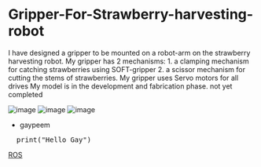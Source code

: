 # Gripper-For-Strawberry-harvesting-robot

I have designed a gripper to be mounted on a robot-arm on the strawberry harvesting robot. My gripper has 2 mechanisms: 1. a clamping mechanism for catching strawberries using SOFT-gripper  2. a scissor mechanism for cutting the stems of strawberries. My gripper uses Servo motors for all drives My model is in the development and fabrication phase. not yet completed

![image](https://github.com/smartfarmdiy/Gripper-For-Strawberry-harvesting-robot/assets/63504401/dff2ab11-152b-4794-a365-2c43b03f0db5)
![image](https://github.com/smartfarmdiy/Gripper-For-Strawberry-harvesting-robot/assets/63504401/e3708396-e74a-4900-a719-4d56a54ee5df)
![image](https://github.com/smartfarmdiy/Gripper-For-Strawberry-harvesting-robot/assets/63504401/3ce69b8f-bd7e-45ad-b97e-cf0007c5cf0d)

* gaypeem

<pre>
  print("Hello Gay")
</pre>

[ROS](https://www.ros.org/)
